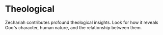 # Theological

Zechariah contributes profound theological insights. Look for how it reveals God's character, human nature, and the relationship between them.

